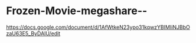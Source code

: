 Frozen-Movie-megashare--
========================

 https://docs.google.com/document/d/1AfWtkeN23ypo31kqwzYBIMIiNJBbOzaU63E5_ByDAIU/edit
